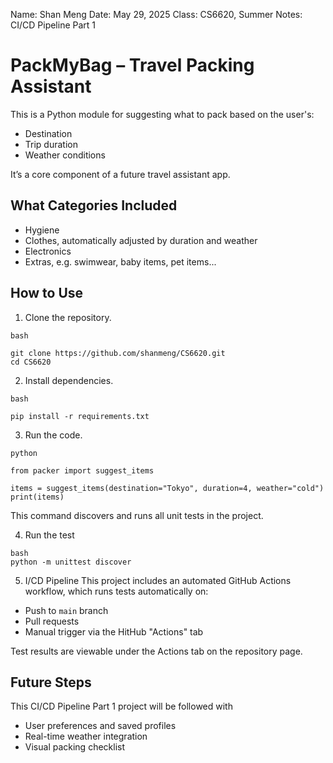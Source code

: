 Name: Shan Meng
Date: May 29, 2025
Class: CS6620, Summer
Notes: CI/CD Pipeline Part 1



# PackMyBag – Travel Packing Assistant
This is a Python module for suggesting what to pack based on the user's:
- Destination
- Trip duration
- Weather conditions

It’s a core component of a future travel assistant app.


## What Categories Included
- Hygiene
- Clothes, automatically adjusted by duration and weather
- Electronics
- Extras, e.g. swimwear, baby items, pet items...


## How to Use
1. Clone the repository.
```
bash

git clone https://github.com/shanmeng/CS6620.git
cd CS6620
```
2. Install dependencies.
```
bash

pip install -r requirements.txt
```
3. Run the code.
```
python

from packer import suggest_items

items = suggest_items(destination="Tokyo", duration=4, weather="cold")
print(items)
```
This command discovers and runs all unit tests in the project.

4. Run the test
```
bash
python -m unittest discover
```

5. I/CD Pipeline
This project includes an automated GitHub Actions workflow, which runs tests automatically on:
- Push to `main` branch
- Pull requests
- Manual trigger via the HitHub "Actions" tab

Test results are viewable under the Actions tab on the repository page.


## Future Steps
This CI/CD Pipeline Part 1 project will be followed with 
- User preferences and saved profiles
- Real-time weather integration
- Visual packing checklist

